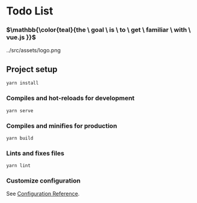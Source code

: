 # Todo List

### $\mathbb{\color{teal}{the \ goal \ is \ to \ get \ familiar \ with \ vue.js  }}$

../src/assets/logo.png

## Project setup
```
yarn install
```

### Compiles and hot-reloads for development
```
yarn serve
```

### Compiles and minifies for production
```
yarn build
```

### Lints and fixes files
```
yarn lint
```

### Customize configuration
See [Configuration Reference](https://cli.vuejs.org/config/).
